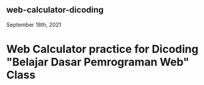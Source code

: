 ## web-calculator-dicoding
September 18th, 2021
# Web Calculator practice for Dicoding "Belajar Dasar Pemrograman Web" Class
